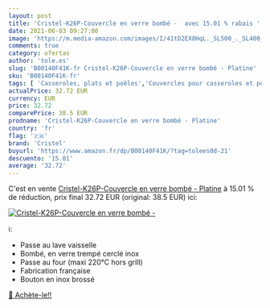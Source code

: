 ```yaml
---
layout: post
title: 'Cristel-K26P-Couvercle en verre bombé -  avec 15.01 % rabais '
date: 2021-06-03 09:27:00
image: 'https://m.media-amazon.com/images/I/41tD2EX8HqL._SL500_._SL400_.jpg'
comments: true
category: ofertas
author: 'tole.es'
slug: 'B00140F41K-fr Cristel-K26P-Couvercle en verre bombé - Platine'
sku: 'B00140F41K-fr'
tags: [ 'Casseroles, plats et poêles','Couvercles pour casseroles et poêles','Couvercles pour marmites','Cuisine et Maison','cristel', ]
actualPrice: 32.72 EUR
currency: EUR
price: 32.72
comparePrice: 38.5 EUR
prodname: 'Cristel-K26P-Couvercle en verre bombé - Platine'
country: 'fr'
flag: '🇫🇷'
brand: 'Cristel'
buyurl: 'https://www.amazon.fr/dp/B00140F41K/?tag=tolees0d-21'
descuento: '15.01'
average: '32.72'
---
```


C'est en vente [Cristel-K26P-Couvercle en verre bombé - Platine](https://www.amazon.fr/dp/B00140F41K/?tag=tolees0d-21)  à  15.01 % de réduction, prix final  32.72 EUR (original: 38.5 EUR) ici:

[![Cristel-K26P-Couvercle en verre bombé - ](https://m.media-amazon.com/images/I/41tD2EX8HqL._SL500_._SL400_.jpg)](https://www.amazon.fr/dp/B00140F41K/?tag=tolees0d-21)

ℹ️:

- Passe au lave vaisselle
- Bombé, en verre trempé cerclé inox
- Passe au four (maxi 220°C hors grill)
- Fabrication française
- Bouton en inox brossé

[🛒 Achète-le!!](https://www.amazon.fr/dp/B00140F41K/?tag=tolees0d-21)
